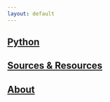 ```yaml
---
layout: default
---
```


## [Python](./python.html)
## [Sources & Resources](./sources.html)
## [About](./about.html)
